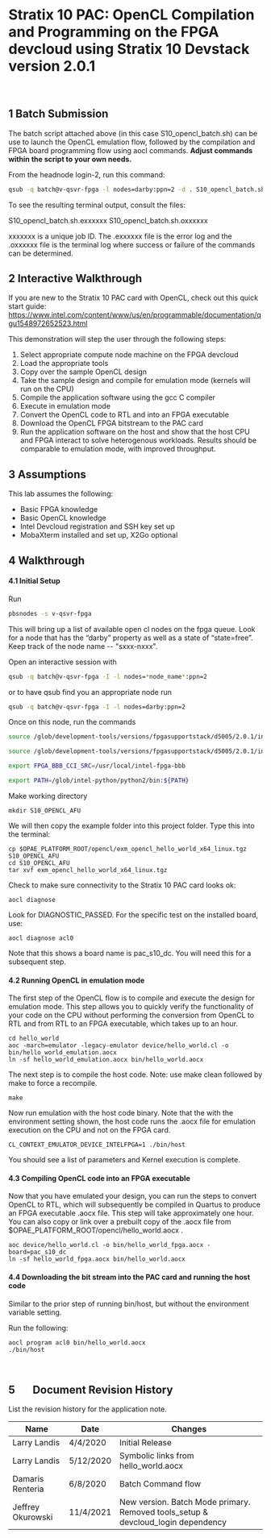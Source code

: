 

# Stratix 10 PAC: OpenCL Compilation and Programming on the FPGA devcloud using Stratix 10 Devstack version 2.0.1

  <br/>

## 1    Batch Submission

The batch script attached above (in this case S10_opencl_batch.sh) can be use to launch the OpenCL emulation flow, followed by the compilation and FPGA board programming flow using aocl commands. **Adjust commands within the script to your own needs.**

From the headnode login-2, run this command:

```bash
qsub -q batch@v-qsvr-fpga -l nodes=darby:ppn=2 -d . S10_opencl_batch.sh
```

 

To see the resulting terminal output, consult the files:

S10_opencl_batch.sh.exxxxxx
 S10_opencl_batch.sh.oxxxxxx

xxxxxxx is a unique job ID. The .exxxxxx file is the error log and the .oxxxxxx file is the terminal log where success or failure of the commands can be determined.

## 2   Interactive Walkthrough

If you are new to the Stratix 10 PAC card with OpenCL, check out this quick start guide:
 https://www.intel.com/content/www/us/en/programmable/documentation/qgu1548972652523.html

This demonstration will step the user through the following steps:

1. Select appropriate compute node machine on the FPGA devcloud
2. Load the appropriate tools
3. Copy over the sample OpenCL design
4. Take the sample design and compile for emulation mode (kernels will run on the CPU)
5. Compile the application software using the gcc C compiler
6. Execute in emulation mode
7. Convert the OpenCL code to RTL and into an FPGA executable
8. Download the OpenCL FPGA bitstream to the PAC card
9. Run the application software on the host and show that the host CPU and FPGA interact to solve heterogenous workloads. Results should be comparable to emulation mode, with improved throughput.




## 3    Assumptions

This lab assumes the following:

- Basic     FPGA knowledge
- Basic     OpenCL knowledge
- Intel     Devcloud registration and SSH key set up
- MobaXterm     installed and set up, X2Go optional




## 4    Walkthrough

#### 4.1 Initial Setup

Run 

```bash
pbsnodes -s v-qsvr-fpga
```

This will bring up a list of available open cl nodes on the fpga queue. Look for a node that has the “darby” property as well as a state of “state=free”. Keep track of the node name -- "sxxx-nxxx".

Open an interactive session with 

```bash
qsub -q batch@v-qsvr-fpga -I -l nodes=*node_name*:ppn=2
```

 

or to have qsub find you an appropriate node run

```bash
qsub -q batch@v-qsvr-fpga -I -l nodes=darby:ppn=2
```

 

Once on this node, run the commands

```bash
source /glob/development-tools/versions/fpgasupportstack/d5005/2.0.1/inteldevstack/init_env.sh

source /glob/development-tools/versions/fpgasupportstack/d5005/2.0.1/inteldevstack/hld/init_opencl.sh

export FPGA_BBB_CCI_SRC=/usr/local/intel-fpga-bbb

export PATH=/glob/intel-python/python2/bin:${PATH}
```

Make working directory

```
mkdir S10_OPENCL_AFU 
```

We will then copy the example folder into this project folder. Type this into the terminal:

```
cp $OPAE_PLATFORM_ROOT/opencl/exm_opencl_hello_world_x64_linux.tgz S10_OPENCL_AFU
cd S10_OPENCL_AFU
tar xvf exm_opencl_hello_world_x64_linux.tgz
```

Check to make sure connectivity to the Stratix 10 PAC card looks ok:

```
aocl diagnose
```

Look for DIAGNOSTIC_PASSED. For the specific test on the installed board, use:

```
aocl diagnose acl0
```

Note that this shows a board name is pac_s10_dc. You will need this for a subsequent step.

#### 4.2 Running OpenCL in emulation mode

The first step of the OpenCL flow is to compile and execute the design for emulation mode. This step allows you to quickly verify the functionality of your code on the CPU without performing the conversion from OpenCL to RTL and from RTL to an FPGA executable, which takes up to an hour.

```
cd hello_world
aoc -march=emulator -legacy-emulator device/hello_world.cl -o bin/hello_world_emulation.aocx
ln -sf hello_world_emulation.aocx bin/hello_world.aocx
```

The next step is to compile the host code. Note: use make clean followed by make to force a recompile.

```
make
```

Now run emulation with the host code binary. Note that the with the environment setting shown, the host code runs the .aocx file for emulation execution on the CPU and not on the FPGA card.

```
CL_CONTEXT_EMULATOR_DEVICE_INTELFPGA=1 ./bin/host
```

You should see a list of parameters and Kernel execution is complete.

#### 4.3 Compiling OpenCL code into an FPGA executable

Now that you have emulated your design, you can run the steps to convert OpenCL to RTL, which will subsequently be compiled in Quartus to produce an FPGA executable .aocx file. This step will take approximately one hour.
 You can also copy or link over a prebuilt copy of the .aocx file from $OPAE_PLATFORM_ROOT/opencl/hello_world.aocx .

```
aoc device/hello_world.cl -o bin/hello_world_fpga.aocx -board=pac_s10_dc
ln -sf hello_world_fpga.aocx bin/hello_world.aocx
```

#### 4.4 Downloading the bit stream into the PAC card and running the host code

Similar to the prior step of running bin/host, but without the environment variable setting.

Run the following:

```
aocl program acl0 bin/hello_world.aocx
./bin/host
```

 <br/>

## 5&nbsp;&nbsp;&nbsp;&nbsp;&nbsp;&nbsp;&nbsp;Document Revision History

List the revision history for the application note.

| Name              | Date      | Changes                                                      |
| ----------------- | --------- | ------------------------------------------------------------ |
| Larry Landis      | 4/4/2020  | Initial Release                                              |
| Larry Landis      | 5/12/2020 | Symbolic links from hello_world.aocx                         |
| Damaris Renteria  | 6/8/2020  | Batch Command flow                                           |
| Jeffrey Okurowski | 11/4/2021 | New version. Batch Mode primary. Removed tools_setup & devcloud_login dependency |



 
